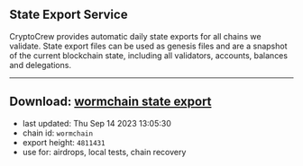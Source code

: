 ## State Export Service
CryptoCrew provides automatic daily state exports for all chains we validate. State export files can be used as genesis files and are a snapshot of the current blockchain state, including all validators, accounts, balances and delegations.

---
**Download: [wormchain state export](https://dl.ccvalidators.com/SERVICE/wormchain/wormchain_export_4811431.json)**
---

- last updated: Thu Sep 14 2023 13:05:30
- chain id: `wormchain`
- export height: `4811431`
- use for: airdrops, local tests, chain recovery
